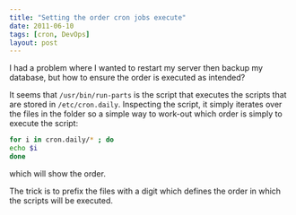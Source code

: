```yaml
---
title: "Setting the order cron jobs execute"
date: 2011-06-10
tags: [cron, DevOps]
layout: post
---
```

I had a problem where I wanted to restart my server then backup my database, but how to ensure the order is executed as intended?

It seems that `/usr/bin/run-parts` is the script that executes the scripts that are stored in `/etc/cron.daily`. Inspecting the script, it simply iterates over the files in the folder so a simple way to work-out which order is simply to execute the script:

```bash
for i in cron.daily/* ; do
echo $i
done
```

which will show the order.

The trick is to prefix the files with a digit which defines the order in which the scripts will be executed.
